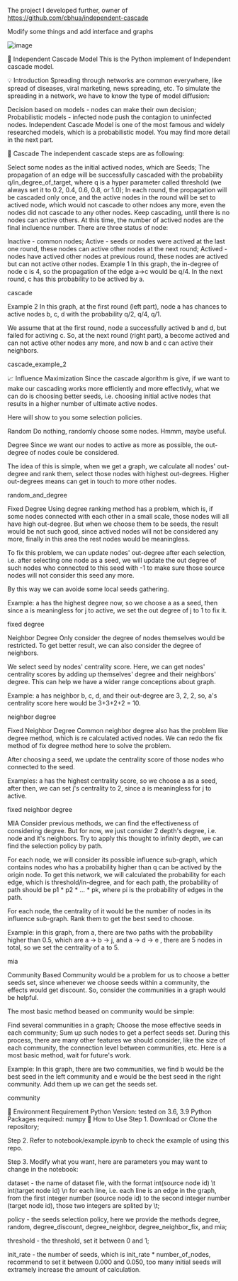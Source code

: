 The project I developed further, owner of https://github.com/cbhua/independent-cascade

Modify some things and add interface and graphs

![image](https://github.com/code104s/social-spread-information-demo/assets/101914717/847328d7-a843-4d9a-b51c-5e55d5d31a6a)

📡 Independent Cascade Model
This is the Python implement of Independent cascade model.

💡 Introduction
Spreading through networks are common everywhere, like spread of diseases, viral marketing, news spreading, etc. To simulate the spreading in a network, we have to know the type of model diffusion:

Decision based on models - nodes can make their own decision;
Probabilistic models - infected node push the contagion to uninfected nodes.
Independent Cascade Model is one of the most famous and widely researched models, which is a probabilistic model. You may find more detail in the next part.

📖 Cascade
The independent cascade steps are as following:

Select some nodes as the initial actived nodes, which are Seeds;
The propagation of an edge will be successfully cascaded with the probability q/in_degree_of_target, where q is a hyper parameter called threshold (we always set it to 0.2, 0.4, 0.6, 0.8, or 1.0);
In each round, the propagation will be cascaded only once, and the active nodes in the round will be set to actived node, which would not cascade to other ndoes any more, even the nodes did not cascade to any other nodes.
Keep cascading, until there is no nodes can active others. At this time, the number of actived nodes are the final incluence number.
There are three status of node:

Inactive - common nodes;
Active - seeds or nodes were actived at the last one round, these nodes can active other nodes at the next round;
Actived - nodes have actived other nodes at previous round, these nodes are actived but can not active other nodes.
Example 1
In this graph, the in-degree of node c is 4, so the propagation of the edge a->c would be q/4. In the next round, c has this probability to be actived by a.

cascade

Example 2
In this graph, at the first round (left part), node a has chances to active nodes b, c, d with the probability q/2, q/4, q/1.

We assume that at the first round, node a successfully actived b and d, but failed for activing c. So, at the next round (right part), a become actived and can not active other nodes any more, and now b and c can active their neighbors.

cascade_example_2

📈 Influence Maximization
Since the cascade algorithm is give, if we want to make our cascading works more efficiently and more effectivly, what we can do is choosing better seeds, i.e. choosing initial active nodes that results in a higher number of ultimate active nodes.

Here will show to you some selection policies.

Random
Do nothing, randomly choose some nodes. Hmmm, maybe useful.

Degree
Since we want our nodes to active as more as possible, the out-degree of nodes coule be considered.

The idea of this is simple, when we get a graph, we calculate all nodes' out-degree and rank them, select those nodes with highest out-degrees. Higher out-degrees means can get in touch to more other nodes.

random_and_degree

Fixed Degree
Using degree ranking method has a problem, which is, if some nodes connected with each other in a small scale, those nodes will all have high out-degree. But when we choose them to be seeds, the result would be not such good, since actived nodes will not be considered any more, finally in this area the rest nodes would be meaningless.

To fix this problem, we can update nodes' out-degree after each selection, i.e. after selecting one node as a seed, we will update the out degree of such nodes who connected to this seed with -1 to make sure those source nodes will not consider this seed any more.

By this way we can avoide some local seeds gathering.

Example: a has the highest degree now, so we choose a as a seed, then since a is meaningless for j to active, we set the out degree of j to 1 to fix it.

fixed degree

Neighbor Degree
Only consider the degree of nodes themselves would be restricted. To get better result, we can also consider the degree of neighbors.

We select seed by nodes' centrality score. Here, we can get nodes' centrality scores by adding up themselves' degree and their neighbors' degree. This can help we have a wider range conceptions about graph.

Example: a has neighbor b, c, d, and their out-degree are 3, 2, 2, so, a's centrality score here would be 3+3+2+2 = 10.

neighbor degree

Fixed Neighbor Degree
Common neighbor degree also has the problem like degree method, which is re calculated actived nodes. We can redo the fix method of fix degree method here to solve the problem.

After choosing a seed, we update the centrality score of those nodes who connected to the seed.

Examples: a has the highest centrality score, so we choose a as a seed, after then, we can set j's centrality to 2, since a is meaningless for j to active.

fixed neighbor degree

MIA
Consider previous methods, we can find the effectiveness of considering degree. But for now, we just consider 2 depth's degree, i.e. node and it's neighbors. Try to apply this thought to infinity depth, we can find the selection policy by path.

For each node, we will consider its possible influence sub-graph, which contains nodes who has a probability higher than q can be actived by the origin node. To get this network, we will calculated the probability for each edge, which is threshold/in-degree, and for each path, the probability of path should be p1 * p2 * ... * pk, where pi is the probability of edges in the path.

For each node, the centrality of it would be the number of nodes in its influence sub-graph. Rank them to get the best seed to choose.

Example: in this graph, from a, there are two paths with the probability higher than 0.5, which are a -> b -> j, and a -> d -> e , there are 5 nodes in total, so we set the centrality of a to 5.

mia

Community Based
Community would be a problem for us to choose a better seeds set, since whenever we choose seeds within a community, the effects would get discount. So, consider the communities in a graph would be helpful.

The most basic method beased on community would be simple:

Find several communities in a graph;
Choose the mose effective seeds in each community;
Sum up such nodes to get a perfect seeds set.
During this process, there are many other features we should consider, like the size of each community, the connection level between communities, etc. Here is a most basic method, wait for future's work.

Example: In this graph, there are two communities, we find b would be the best seed in the left community and e would be the best seed in the right community. Add them up we can get the seeds set.

community

🔧 Environment Requirement
Python Version: tested on 3.6, 3.9
Python Packages required: numpy
🔦 How to Use
Step 1. Download or Clone the repository;

Step 2. Refer to notebook/example.ipynb to check the example of using this repo.

Step 3. Modify what you want, here are parameters you may want to change in the notebook:

dataset - the name of dataset file, with the format int(source node id) \t int(target node id) \n for each line, i.e. each line is an edge in the graph, from the first integer number (source node id) to the second integer number (target node id), those two integers are splited by \t;

policy - the seeds selection policy, here we provide the methods degree, random, degree_discount, degree_neighbor, degree_neighbor_fix, and mia;

threshold - the threshold, set it between 0 and 1;

init_rate - the number of seeds, which is init_rate * number_of_nodes, recommend to set it between 0.000 and 0.050, too many initial seeds will extramely increase the amount of calculation.
